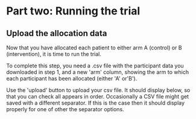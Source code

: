 # Part two: Running the trial

## Upload the allocation data

Now that you have allocated each patient to either arm A (control) or B (intervention), it is time to run the trial. 

To complete this step, you need a .csv file with the participant data you downloaded in step 1, and a new 'arm' column, showing the arm to which each participant has been allocated (either 'A' or'B').  

Use the 'upload' button to upload your csv file. It should display below, so that you can check all appears in order. Occasionally a CSV file might get saved with a different separator. If this is the case then it should display properly for one of other the separator options.